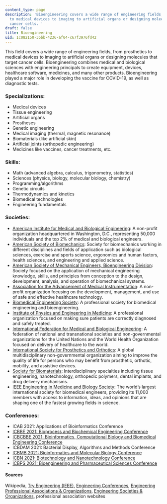 ```yaml
---
content_type: page
description: 'Bioengineering covers a wide range of engineering fields, from prosthetics
  to medical devices to imaging to artificial organs or designing molecules that target
  cancer cells. '
draft: false
title: Bioengineering
uid: 1c082150-35bb-4236-af04-c67f3976fd42
---
```

This field covers a wide range of engineering fields, from prosthetics to medical devices to imaging to artificial organs or designing molecules that target cancer cells. Bioengineering combines medical and biological sciences with engineering principals to create equipment, devices, healthcare software, medicines, and many other products. Bioengineering played a major role in developing the vaccine for COVID-19, as well as diagnostic tests.

### Specializations:

- Medical devices
- Tissue engineering
- Artificial organs
- Prostheses
- Genetic engineering
- Medical imaging (thermal, magnetic resonance)
- Biomaterials (like artificial skin)
- Artificial joints (orthopedic engineering)
- Medicines like vaccines, cancer treatments, etc.

### Skills:

- Math (advanced algebra, calculus, trigonometry, statistics)
- Sciences (physics, biology, molecular biology, chemistry)
- Programming/algorithms
- Genetic circuits
- Thermodynamics and kinetics
- Biomedical technologies
- Engineering fundamentals

### Societies:

- [American Institute for Medical and Biological Engineering](http://aimbe.org/): A non-profit organization headquartered in Washington, D.C., representing 50,000 individuals and the top 2% of medical and biological engineers.
- [American Society of Biomechanics](http://www.asbweb.org/): Society for biomechanics working in different disciplines and fields of application such as biological sciences, exercise and sports science, ergonomics and human factors, health sciences, and engineering and applied science.
- [American Society of Mechanical Engineers, Bioengineering Division](https://www.asme.org/topics/bioengineering): Society focused on the application of mechanical engineering knowledge, skills, and principles from conception to the design, development, analysis, and operation of biomechanical systems.
- [Association for the Advancement of Medical Instrumentation](https://www.aami.org/): A non-profit organization focusing on the development, management, and use of safe and effective healthcare technology.
- [Biomedical Engineering Society](http://www.bmes.org/): A professional society for biomedical engineering and bioengineering.
- [Institute of Physics and Engineering in Medicine](https://www.ipem.ac.uk/): A professional organization focused on making sure patients are correctly diagnosed and safely treated.
- [International Federation for Medical and Biological Engineering](https://ifmbe.org/): A federation of national and transnational societies and non-governmental organizations for the United Nations and the World Health Organization focused on delivery of healthcare to the world.
- [International Society for Prosthetics and Orthotics](http://www.ispoint.org/): A global multidisciplinary non-governmental organization aiming to improve the quality of life for persons who may benefit from prosthetic, orthotic, mobility, and assistive devices.
- [Society for Biomaterials](https://www.biomaterials.org/): Interdisciplinary specialties including tissue engineering, nanotechnology, orthopedic polymers, dental implants, and drug delivery mechanisms.
- [IEEE Engineering in Medicine and Biology Society](http://www.embs.org/): The world’s largest international society for biomedical engineers, providing its 11,000 members with access to information, ideas, and opinions that are shaping one of the fastest growing fields in science.

### Conferences:

- ICAB 2021: Applications of Bioinformatics Conference
- [ICBBE 2021: Bioprocess and Biochemical Engineering Conference](https://waset.org/bioprocess-and-biochemical-engineering-conference-in-june-2021-in-rome)
- [ICBCBBE 2021: Bioinformatics, Computational Biology and Biomedical Engineering Conference](https://waset.org/bioinformatics-computational-biology-and-biomedical-engineering-conference-in-june-2021-in-rome)
- ICBDAM 2021: Bacterial Display, Algorithms and Methods Conference
- [ICBMB 2021: Bioinformatics and Molecular Biology Conference](https://waset.org/bioinformatics-and-molecular-biology-conference-in-june-2021-in-new-york)
- [ICBN 2021: Biotechnology and Nanotechnology Conference](https://waset.org/biotechnology-and-nanotechnology-conference-in-june-2021-in-new-york)
- [ICBPS 2021: Bioengineering and Pharmaceutical Sciences Conference](https://waset.org/bioengineering-and-pharmaceutical-sciences-conference-in-june-2021-in-rome)

#### Sources

Wikipedia, [Try Engineering (IEEE)](https://tryengineering.org/), [Engineering Conferences](https://conferenceindex.org/conferences/engineering), [Engineering Professional Associations & Organizations](https://jobstars.com/engineering-professional-associations-organizations/), [Engineering Societies & Organizations](https://www.loc.gov/rr/scitech/SciRefGuides/eng-organizations.html), professional association websites